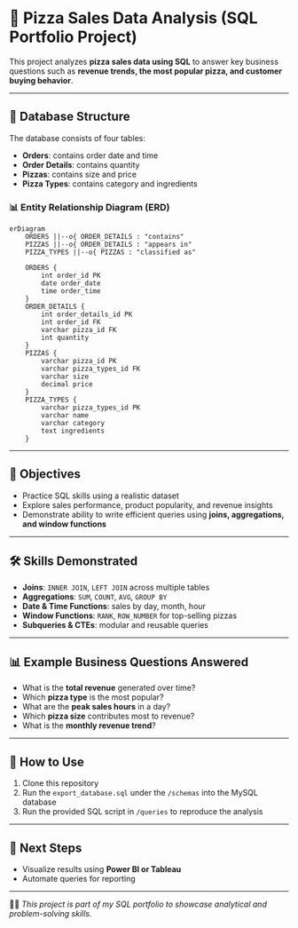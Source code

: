 # 🍕 Pizza Sales Data Analysis (SQL Portfolio Project)

This project analyzes **pizza sales data using SQL** to answer key business questions such as **revenue trends, the most popular pizza, and customer buying behavior**.

---

## 📂 Database Structure
The database consists of four tables:

- **Orders**: contains order date and time  
- **Order Details**: contains quantity  
- **Pizzas**: contains size and price  
- **Pizza Types**: contains category and ingredients
### 📊 Entity Relationship Diagram (ERD)

```mermaid
erDiagram
    ORDERS ||--o{ ORDER_DETAILS : "contains"
    PIZZAS ||--o{ ORDER_DETAILS : "appears in"
    PIZZA_TYPES ||--o{ PIZZAS : "classified as"

    ORDERS {
        int order_id PK
        date order_date
        time order_time
    }
    ORDER_DETAILS {
        int order_details_id PK
        int order_id FK
        varchar pizza_id FK
        int quantity
    }
    PIZZAS {
        varchar pizza_id PK
        varchar pizza_types_id FK
        varchar size
        decimal price
    }
    PIZZA_TYPES {
        varchar pizza_types_id PK
        varchar name
        varchar category
        text ingredients
    }
```

---

## 🎯 Objectives
- Practice SQL skills using a realistic dataset  
- Explore sales performance, product popularity, and revenue insights  
- Demonstrate ability to write efficient queries using **joins, aggregations, and window functions**  

---

## 🛠️ Skills Demonstrated
- **Joins**: `INNER JOIN`, `LEFT JOIN` across multiple tables  
- **Aggregations**: `SUM`, `COUNT`, `AVG`, `GROUP BY`  
- **Date & Time Functions**: sales by day, month, hour  
- **Window Functions**: `RANK`, `ROW_NUMBER` for top-selling pizzas  
- **Subqueries & CTEs**: modular and reusable queries  

---

## 📊 Example Business Questions Answered
- What is the **total revenue** generated over time?  
- Which **pizza type** is the most popular?  
- What are the **peak sales hours** in a day?  
- Which **pizza size** contributes most to revenue?  
- What is the **monthly revenue trend**?

---

## 🚀 How to Use
1. Clone this repository  
2. Run the `export_database.sql` under the `/schemas` into the MySQL database 
3. Run the provided SQL script in `/queries` to reproduce the analysis  

---

## 📌 Next Steps
- Visualize results using **Power BI or Tableau**  
- Automate queries for reporting

---

👩‍💻 *This project is part of my SQL portfolio to showcase analytical and problem-solving skills.*
